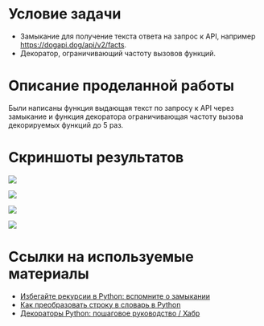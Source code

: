 # Условие задачи

* Замыкание для получение текста ответа на запрос к API, например https://dogapi.dog/api/v2/facts.
* Декоратор, ограничивающий частоту вызовов функций.

# Описание проделанной работы

Были написаны функция выдающая текст по запросу к API через замыкание и функция декоратора ограничивающая частоту вызова декорируемых функций до 5 раз.

# Скриншоты результатов

![](https://i.imgur.com/WrUB1J6.png)

![](https://i.imgur.com/C9Ce7sb.png)

![](https://i.imgur.com/iLk89ED.png)

![](https://i.imgur.com/HTpvnsi.png)

# Ссылки на используемые материалы

* [Избегайте рекурсии в Python: вспомните о замыкании](https://habr.com/ru/companies/skillfactory/articles/542880/)
* [Как преобразовать строку в словарь в Python](https://pythonist.ru/kak-preobrazovat-stroku-v-slovar-v-python/)
* [Декораторы Python: пошаговое руководство / Хабр](https://habr.com/ru/companies/otus/articles/727590/)